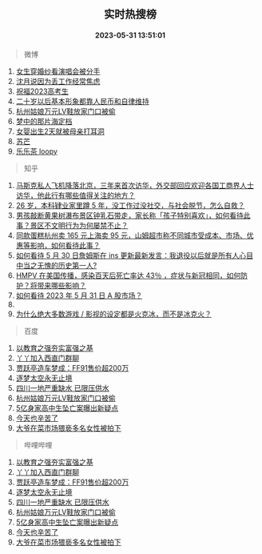 <div align="center"><h2>实时热搜榜</h2><h4>2023-05-31 13:51:01</h4></div>

> 微博  

1. [女生穿婚纱看演唱会被分手](https://s.weibo.com/weibo?q=%23%E5%A5%B3%E7%94%9F%E7%A9%BF%E5%A9%9A%E7%BA%B1%E7%9C%8B%E6%BC%94%E5%94%B1%E4%BC%9A%E8%A2%AB%E5%88%86%E6%89%8B%23&t=31&band_rank=1&Refer=top)<br />
2. [沈月说因为丢工作经常焦虑](https://s.weibo.com/weibo?q=%23%E6%B2%88%E6%9C%88%E8%AF%B4%E5%9B%A0%E4%B8%BA%E4%B8%A2%E5%B7%A5%E4%BD%9C%E7%BB%8F%E5%B8%B8%E7%84%A6%E8%99%91%23&t=31&band_rank=2&Refer=top)<br />
3. [祝福2023高考生](https://s.weibo.com/weibo?q=%23%E7%A5%9D%E7%A6%8F2023%E9%AB%98%E8%80%83%E7%94%9F%23&t=31&band_rank=3&Refer=top)<br />
4. [二十岁以后基本形象都靠人民币和自律维持](https://s.weibo.com/weibo?q=%E4%BA%8C%E5%8D%81%E5%B2%81%E4%BB%A5%E5%90%8E%E5%9F%BA%E6%9C%AC%E5%BD%A2%E8%B1%A1%E9%83%BD%E9%9D%A0%E4%BA%BA%E6%B0%91%E5%B8%81%E5%92%8C%E8%87%AA%E5%BE%8B%E7%BB%B4%E6%8C%81&t=31&band_rank=4&Refer=top)<br />
5. [杭州姑娘万元LV鞋放家门口被偷](https://s.weibo.com/weibo?q=%23%E6%9D%AD%E5%B7%9E%E5%A7%91%E5%A8%98%E4%B8%87%E5%85%83LV%E9%9E%8B%E6%94%BE%E5%AE%B6%E9%97%A8%E5%8F%A3%E8%A2%AB%E5%81%B7%23&t=31&band_rank=5&Refer=top)<br />
6. [梦中的那片海定档](https://s.weibo.com/weibo?q=%23%E6%A2%A6%E4%B8%AD%E7%9A%84%E9%82%A3%E7%89%87%E6%B5%B7%E5%AE%9A%E6%A1%A3%23&t=31&band_rank=6&Refer=top)<br />
7. [女婴出生2天就被母亲打耳洞](https://s.weibo.com/weibo?q=%23%E5%A5%B3%E5%A9%B4%E5%87%BA%E7%94%9F2%E5%A4%A9%E5%B0%B1%E8%A2%AB%E6%AF%8D%E4%BA%B2%E6%89%93%E8%80%B3%E6%B4%9E%23&t=31&band_rank=7&Refer=top)<br />
8. [苏芒](https://s.weibo.com/weibo?q=%E8%8B%8F%E8%8A%92&t=31&band_rank=8&Refer=top)<br />
9. [乐乐茶 loopy](https://s.weibo.com/weibo?q=%E4%B9%90%E4%B9%90%E8%8C%B6%20loopy&t=31&band_rank=9&Refer=top)<br />

> 知乎  

1. [马斯克私人飞机降落北京，三年来首次访华，外交部回应欢迎各国工商界人士访华，他此行有哪些值得关注的地方？](https://www.zhihu.com/question/603832271)<br />
2. [26 岁，本科肄业家里蹲 5 年，没工作过没社交，与社会脱节，怎么自救？](https://www.zhihu.com/question/299259221)<br />
3. [男孩敲断黄果树瀑布景区钟乳石带走，家长称「孩子特别喜欢」，如何看待此事？景区不文明行为为何屡禁不止？](https://www.zhihu.com/question/603621134)<br />
4. [同款蛋糕杭州卖 165 元上海卖 95 元，山姆超市称不同城市受成本、市场、优惠等影响，如何看待此事？](https://www.zhihu.com/question/603600909)<br />
5. [如何看待 5 月 30 日詹姆斯在 ins 更新最新发言：我退役以后就是所有人心目中当之无愧的历史第一人?](https://www.zhihu.com/question/603812096)<br />
6. [HMPV 在美国传播，感染百天后死亡率达 43％ ，症状与新冠相同，如何防护？将带来哪些影响？](https://www.zhihu.com/question/603980078)<br />
7. [如何看待 2023 年 5 月 31 日 A 股市场？](https://www.zhihu.com/question/603899041)<br />
8. []()<br />
9. [为什么绝大多数游戏 / 影视的设定都是火克冰，而不是冰克火？](https://www.zhihu.com/question/602861309)<br />

> 百度  

1. [以教育之强夯实富强之基](https://www.baidu.com/s?wd=%E4%BB%A5%E6%95%99%E8%82%B2%E4%B9%8B%E5%BC%BA%E5%A4%AF%E5%AE%9E%E5%AF%8C%E5%BC%BA%E4%B9%8B%E5%9F%BA&sa=fyb_news&rsv_dl=fyb_news)<br />
2. [丫丫加入西直门群聊](https://www.baidu.com/s?wd=%E4%B8%AB%E4%B8%AB%E5%8A%A0%E5%85%A5%E8%A5%BF%E7%9B%B4%E9%97%A8%E7%BE%A4%E8%81%8A&sa=fyb_news&rsv_dl=fyb_news)<br />
3. [贾跃亭造车梦成：FF91售价超200万](https://www.baidu.com/s?wd=%E8%B4%BE%E8%B7%83%E4%BA%AD%E9%80%A0%E8%BD%A6%E6%A2%A6%E6%88%90%EF%BC%9AFF91%E5%94%AE%E4%BB%B7%E8%B6%85200%E4%B8%87&sa=fyb_news&rsv_dl=fyb_news)<br />
4. [逐梦太空永无止境](https://www.baidu.com/s?wd=%E9%80%90%E6%A2%A6%E5%A4%AA%E7%A9%BA%E6%B0%B8%E6%97%A0%E6%AD%A2%E5%A2%83&sa=fyb_news&rsv_dl=fyb_news)<br />
5. [四川一地严重缺水 已限压供水](https://www.baidu.com/s?wd=%E5%9B%9B%E5%B7%9D%E4%B8%80%E5%9C%B0%E4%B8%A5%E9%87%8D%E7%BC%BA%E6%B0%B4+%E5%B7%B2%E9%99%90%E5%8E%8B%E4%BE%9B%E6%B0%B4&sa=fyb_news&rsv_dl=fyb_news)<br />
6. [杭州姑娘万元LV鞋放家门口被偷](https://www.baidu.com/s?wd=%E6%9D%AD%E5%B7%9E%E5%A7%91%E5%A8%98%E4%B8%87%E5%85%83LV%E9%9E%8B%E6%94%BE%E5%AE%B6%E9%97%A8%E5%8F%A3%E8%A2%AB%E5%81%B7&sa=fyb_news&rsv_dl=fyb_news)<br />
7. [5亿身家高中生坠亡案曝出新疑点](https://www.baidu.com/s?wd=5%E4%BA%BF%E8%BA%AB%E5%AE%B6%E9%AB%98%E4%B8%AD%E7%94%9F%E5%9D%A0%E4%BA%A1%E6%A1%88%E6%9B%9D%E5%87%BA%E6%96%B0%E7%96%91%E7%82%B9&sa=fyb_news&rsv_dl=fyb_news)<br />
8. [今天也辛苦了](https://www.baidu.com/s?wd=%23%E4%BB%8A%E5%A4%A9%E4%B9%9F%E8%BE%9B%E8%8B%A6%E4%BA%86%23&sa=fyb_news&rsv_dl=fyb_news)<br />
9. [大爷在菜市场猥亵多名女性被拍下](https://www.baidu.com/s?wd=%E5%A4%A7%E7%88%B7%E5%9C%A8%E8%8F%9C%E5%B8%82%E5%9C%BA%E7%8C%A5%E4%BA%B5%E5%A4%9A%E5%90%8D%E5%A5%B3%E6%80%A7%E8%A2%AB%E6%8B%8D%E4%B8%8B&sa=fyb_news&rsv_dl=fyb_news)<br />

> 哔哩哔哩  

1. [以教育之强夯实富强之基](https://www.baidu.com/s?wd=%E4%BB%A5%E6%95%99%E8%82%B2%E4%B9%8B%E5%BC%BA%E5%A4%AF%E5%AE%9E%E5%AF%8C%E5%BC%BA%E4%B9%8B%E5%9F%BA&sa=fyb_news&rsv_dl=fyb_news)<br />
2. [丫丫加入西直门群聊](https://www.baidu.com/s?wd=%E4%B8%AB%E4%B8%AB%E5%8A%A0%E5%85%A5%E8%A5%BF%E7%9B%B4%E9%97%A8%E7%BE%A4%E8%81%8A&sa=fyb_news&rsv_dl=fyb_news)<br />
3. [贾跃亭造车梦成：FF91售价超200万](https://www.baidu.com/s?wd=%E8%B4%BE%E8%B7%83%E4%BA%AD%E9%80%A0%E8%BD%A6%E6%A2%A6%E6%88%90%EF%BC%9AFF91%E5%94%AE%E4%BB%B7%E8%B6%85200%E4%B8%87&sa=fyb_news&rsv_dl=fyb_news)<br />
4. [逐梦太空永无止境](https://www.baidu.com/s?wd=%E9%80%90%E6%A2%A6%E5%A4%AA%E7%A9%BA%E6%B0%B8%E6%97%A0%E6%AD%A2%E5%A2%83&sa=fyb_news&rsv_dl=fyb_news)<br />
5. [四川一地严重缺水 已限压供水](https://www.baidu.com/s?wd=%E5%9B%9B%E5%B7%9D%E4%B8%80%E5%9C%B0%E4%B8%A5%E9%87%8D%E7%BC%BA%E6%B0%B4+%E5%B7%B2%E9%99%90%E5%8E%8B%E4%BE%9B%E6%B0%B4&sa=fyb_news&rsv_dl=fyb_news)<br />
6. [杭州姑娘万元LV鞋放家门口被偷](https://www.baidu.com/s?wd=%E6%9D%AD%E5%B7%9E%E5%A7%91%E5%A8%98%E4%B8%87%E5%85%83LV%E9%9E%8B%E6%94%BE%E5%AE%B6%E9%97%A8%E5%8F%A3%E8%A2%AB%E5%81%B7&sa=fyb_news&rsv_dl=fyb_news)<br />
7. [5亿身家高中生坠亡案曝出新疑点](https://www.baidu.com/s?wd=5%E4%BA%BF%E8%BA%AB%E5%AE%B6%E9%AB%98%E4%B8%AD%E7%94%9F%E5%9D%A0%E4%BA%A1%E6%A1%88%E6%9B%9D%E5%87%BA%E6%96%B0%E7%96%91%E7%82%B9&sa=fyb_news&rsv_dl=fyb_news)<br />
8. [今天也辛苦了](https://www.baidu.com/s?wd=%23%E4%BB%8A%E5%A4%A9%E4%B9%9F%E8%BE%9B%E8%8B%A6%E4%BA%86%23&sa=fyb_news&rsv_dl=fyb_news)<br />
9. [大爷在菜市场猥亵多名女性被拍下](https://www.baidu.com/s?wd=%E5%A4%A7%E7%88%B7%E5%9C%A8%E8%8F%9C%E5%B8%82%E5%9C%BA%E7%8C%A5%E4%BA%B5%E5%A4%9A%E5%90%8D%E5%A5%B3%E6%80%A7%E8%A2%AB%E6%8B%8D%E4%B8%8B&sa=fyb_news&rsv_dl=fyb_news)<br />
